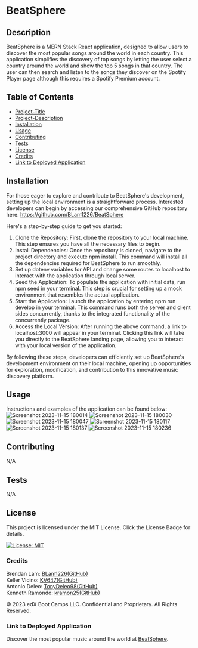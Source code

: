# BeatSphere

## Description 
BeatSphere is a MERN Stack React application, designed to allow users to discover the most popular songs around the world in each country. This application simplifies the discovery of top songs by letting the user select a country around the world and show the top 5 songs in that country. The user can then search and listen to the songs they discover on the Spotify Player page although this requires a Spotify Premium account.

## Table of Contents
* [Project-Title](#project-title)
* [Project-Description](#project-description)
* [Installation](#installation)
* [Usage](#usage)
* [Contributing](#contributing)
* [Tests](#tests)
* [License](#license)
* [Credits](#credits)
* [Link to Deployed Application](#link-to-deployed-application)

## Installation

For those eager to explore and contribute to BeatSphere's development, setting up the local environment is a straightforward process. Interested developers can begin by accessing our comprehensive GitHub repository here: https://github.com/BLam1226/BeatSphere

Here's a step-by-step guide to get you started:

1. Clone the Repository: First, clone the repository to your local machine. This step ensures you have all the necessary files to begin.
2. Install Dependencies: Once the repository is cloned, navigate to the project directory and execute npm install. This command will install all the dependencies required for BeatSphere to run smoothly.
3. Set up dotenv variables for API and change some routes to localhost to interact with the application through local server.
4. Seed the Application: To populate the application with initial data, run npm seed in your terminal. This step is crucial for setting up a mock environment that resembles the actual application.
5. Start the Application: Launch the application by entering npm run develop in your terminal. This command runs both the server and client sides concurrently, thanks to the integrated functionality of the concurrently package.
6. Access the Local Version: After running the above command, a link to localhost:3000 will appear in your terminal. Clicking this link will take you directly to the BeatSphere landing page, allowing you to interact with your local version of the application.

By following these steps, developers can efficiently set up BeatSphere's development environment on their local machine, opening up opportunities for exploration, modification, and contribution to this innovative music discovery platform.

## Usage

Instructions and examples of the application can be found below:
![Screenshot 2023-11-15 180014](https://github.com/BLam1226/BeatSphere/assets/127125695/5d89de36-9e42-4219-8f7e-55b700c189c0)
![Screenshot 2023-11-15 180030](https://github.com/BLam1226/BeatSphere/assets/127125695/e2338e39-c7fd-4c64-8abb-5473cc362673)
![Screenshot 2023-11-15 180047](https://github.com/BLam1226/BeatSphere/assets/127125695/8a302eea-240b-47b4-8ba9-d2a342857e95)
![Screenshot 2023-11-15 180117](https://github.com/BLam1226/BeatSphere/assets/127125695/2a060a91-b8a9-4015-977e-2ffad2f265fe)
![Screenshot 2023-11-15 180137](https://github.com/BLam1226/BeatSphere/assets/127125695/edb248c0-1a1c-4e9a-96bb-8eda928108d7)
![Screenshot 2023-11-15 180236](https://github.com/BLam1226/BeatSphere/assets/127125695/6e34ddad-bf25-4923-a62e-ee1be428862c)

## Contributing
N/A

## Tests
N/A

## License
This project is licensed under the MIT License. Click the License Badge for details.

[![License: MIT](https://img.shields.io/badge/License-MIT-blue.svg)](https://opensource.org/licenses/MIT)

### Credits

Brendan Lam: [BLam1226(GitHub)](https://github.com/BLam1226)  
Keller Vicino: [KV647(GitHub)](https://github.com/KV647)  
Antonio Deleo: [TonyDeleo98(GitHub)](https://github.com/TonyDeleo98)  
Kenneth Ramondo: [kramon25(GitHub)](https://github.com/kramon25)  

© 2023 edX Boot Camps LLC. Confidential and Proprietary. All Rights Reserved.

### Link to Deployed Application

Discover the most popular music around the world at [BeatSphere](https://beat-sphere-be92cb90b28f.herokuapp.com/).
